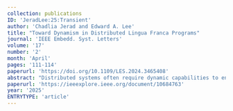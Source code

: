 ```yaml
---
collection: publications
ID: 'JeradLee:25:Transient'
author: 'Chadlia Jerad and Edward A. Lee'
title: "Toward Dynamism in Distributed Lingua Franca Programs"
journal: 'IEEE Embedd. Syst. Letters'
volume: '17'
number: '2'
month: 'April'
pages: '111-114'
paperurl: 'https://doi.org/10.1109/LES.2024.3465408'
abstract: "Distributed systems often require dynamic capabilities to ensure adaptability, efficiency, and fault-tolerance. In applications where determinism and timing are crucial, a clear and well-defined approach to deterministic dynamism is much needed, but inherently difficult to define. This work gives dynamism deterministic semantics, thus enabling precise and repeatable behavior. To this end, we select the Lingua Franca (LF) coordination language that is based on the reactor model, and introduce dynamism to the distributed LF programs, referred to as federations. This paper outlines the challenges associated with incorporating transient federates, which are capable of joining and leaving the federation at arbitrary times, and proposes solutions to the identified problems. A realistic example of an online auction system is used to illustrate the approach. Furthermore, the potential applications of this mechanism are discussed, along with the challenges that need to be addressed."
paperurl: 'https://ieeexplore.ieee.org/document/10684763'
year: '2025'
ENTRYTYPE: 'article'
---
```

